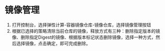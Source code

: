 # 镜像管理

 1. 打开控制台，选择弹性计算-容器镜像仓库-镜像仓库，选择镜像管理按钮
 2. 根据已选择的策略清除当前仓库的镜像，释放方式有三种：删除指定版本的镜像、删除指定Digest的镜像、根据版本标记状态删除镜像，选择一种方式，然后选择镜像，点击确定，即可完成删除。